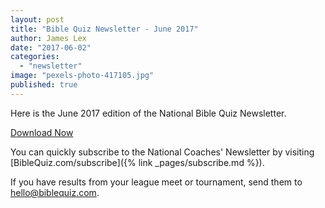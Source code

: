 ```yaml
---
layout: post
title: "Bible Quiz Newsletter - June 2017"
author: James Lex
date: "2017-06-02"
categories: 
  - "newsletter"
image: "pexels-photo-417105.jpg"
published: true
---
```


Here is the June 2017 edition of the National Bible Quiz Newsletter.

<a href="{% link assets/2017/June-2017.pdf %}" class="button is-primary">Download Now</a>

You can quickly subscribe to the National Coaches' Newsletter by visiting [BibleQuiz.com/subscribe]({% link _pages/subscribe.md %}).

If you have results from your league meet or tournament, send them to [hello@biblequiz.com](mailto:hello@biblequiz.com).
